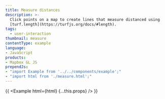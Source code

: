 ```yaml
---
title: Measure distances
description: >-
  Click points on a map to create lines that measure distanced using
  [turf.length](https://turfjs.org/docs/#length).
tags:
  - user-interaction
thumbnail: measure
contentType: example
language:
- JavaScript
products:
- Mapbox GL JS
prependJs:
- "import Example from '../../components/example';"
- "import html from './measure.html';"
---
```


{{ <Example html={html} {...this.props} /> }}
